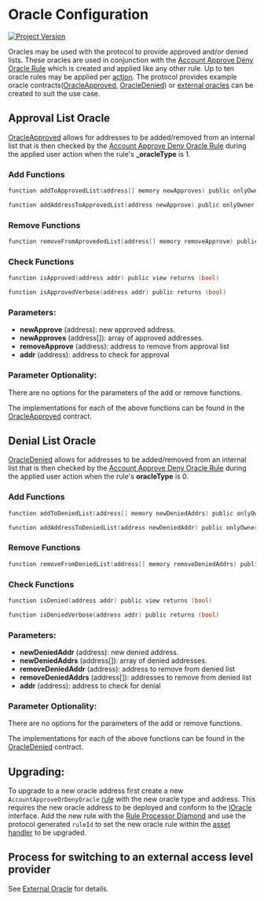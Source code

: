 # Oracle Configuration
[![Project Version][version-image]][version-url]

Oracles may be used with the protocol to provide approved and/or denied lists. These oracles are used in conjunction with the [Account Approve Deny Oracle Rule](../rules/ACCOUNT-APPROVE-DENY-ORACLE.md) which is created and applied like any other rule. Up to ten oracle rules may be applied per [action](../rules/ACTION-TYPES.md). The protocol provides example oracle contracts([OracleApproved](../../../src/example/OracleApproved.sol), [OracleDenied](../../../src/example/OracleDenied.sol)) or [external oracles](./EXTERNAL-ORACLE.md) can be created to suit the use case.

## Approval List Oracle

[OracleApproved](../../../src/example/OracleApproved.sol) allows for addresses to be added/removed from an internal list that is then checked by the [Account Approve Deny Oracle Rule](../rules/ACCOUNT-APPROVE-DENY-ORACLE.md) during the applied user action when the rule's **_oracleType** is 1.

### Add Functions

```c
function addToApprovedList(address[] memory newApproves) public onlyOwner
```
```c
function addAddressToApprovedList(address newApprove) public onlyOwner
```

### Remove Functions

```c
function removeFromAprovededList(address[] memory removeApprove) public onlyOwner 
```

### Check Functions
```c
function isApproved(address addr) public view returns (bool) 
```
```c
function isApprovedVerbose(address addr) public returns (bool)
```
### Parameters:

- **newApprove** (address): new approved address.
- **newApproves** (address[]): array of approved addresses.
- **removeApprove** (address): address to remove from approval list
- **addr** (address): address to check for approval


### Parameter Optionality:

There are no options for the parameters of the add or remove functions.

The implementations for each of the above functions can be found in the [OracleApproved](../../../src/example/OracleApproved.sol) contract.


## Denial List Oracle

[OracleDenied](../../../src/example/OracleDenied.sol) allows for addresses to be added/removed from an internal list that is then checked by the [Account Approve Deny Oracle Rule](../rules/ACCOUNT-APPROVE-DENY-ORACLE.md) during the applied user action when the rule's **oracleType** is 0.

### Add Functions

```c
function addToDeniedList(address[] memory newDeniedAddrs) public onlyOwner
```
```c
function addAddressToDeniedList(address newDeniedAddr) public onlyOwner
```

### Remove Functions

```c
function removeFromDeniedList(address[] memory removeDeniedAddrs) public onlyOwner 
```

### Check Functions
```c
function isDenied(address addr) public view returns (bool) 
```
```c
function isDeniedVerbose(address addr) public returns (bool)
```
### Parameters:

- **newDeniedAddr** (address): new denied address.
- **newDeniedAddrs** (address[]): array of denied addresses.
- **removeDeniedAddr** (address): address to remove from denied list
- **removeDeniedAddrs** (address[]): addresses to remove from denied list
- **addr** (address): address to check for denial


### Parameter Optionality:

There are no options for the parameters of the add or remove functions.

The implementations for each of the above functions can be found in the [OracleDenied](../../../src/example/OracleDenied.sol) contract.


## Upgrading: 

To upgrade to a new oracle address first create a new `AccountApproveOrDenyOracle` [rule](../rules/ACCOUNT-APPROVE-DENY-ORACLE.md) with the new oracle type and address. This requires the new oracle address to be deployed and conform to the [IOracle](../../../src/common/IOracle.sol) interface. Add the new rule with the [Rule Processor Diamond](../architecture/protocol/RULE-PROCESSOR-DIAMOND.md) and use the protocol generated `ruleId` to set the new oracle rule within the [asset handler](../architecture/client/assetHandler/PROTOCOL-ASSET-HANDLER-DIAMOND.md) to be upgraded. 

## Process for switching to an external access level provider

See [External Oracle](./EXTERNAL-ORACLE.md) for details.


<!-- These are the header links -->
[version-image]: https://img.shields.io/badge/Version-1.2.1-brightgreen?style=for-the-badge&logo=appveyor
[version-url]: https://github.com/thrackle-io/Tron